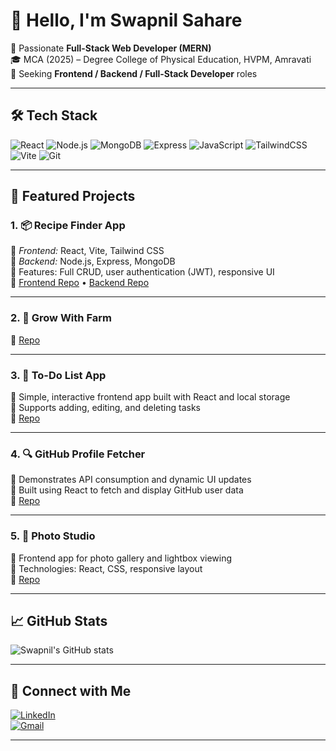 # 👋 Hello, I'm Swapnil Sahare

🚀 Passionate **Full-Stack Web Developer (MERN)**  
🎓 MCA (2025) – Degree College of Physical Education, HVPM, Amravati  
💼 Seeking **Frontend / Backend / Full-Stack Developer** roles  

---

## 🛠️ Tech Stack

![React](https://img.shields.io/badge/-React-black?style=flat&logo=react)
![Node.js](https://img.shields.io/badge/-Node.js-black?style=flat&logo=node.js)
![MongoDB](https://img.shields.io/badge/-MongoDB-black?style=flat&logo=mongodb)
![Express](https://img.shields.io/badge/-Express.js-black?style=flat&logo=express)
![JavaScript](https://img.shields.io/badge/-JavaScript-black?style=flat&logo=javascript)
![TailwindCSS](https://img.shields.io/badge/-TailwindCSS-black?style=flat&logo=tailwind-css)
![Vite](https://img.shields.io/badge/-Vite-black?style=flat&logo=vite)
![Git](https://img.shields.io/badge/-Git-black?style=flat&logo=git)

---

## 🚀 Featured Projects

### 1. 📦 **Recipe Finder App**  
🔧 *Frontend:* React, Vite, Tailwind CSS  
🔧 *Backend:* Node.js, Express, MongoDB  
🔧 Features: Full CRUD, user authentication (JWT), responsive UI  
🔗 [Frontend Repo](https://github.com/SwapnilSahare45/Recipes-frontend) • [Backend Repo](https://github.com/SwapnilSahare45/Recipes-backend)

---

### 2. 🌱 **Grow With Farm**   
🔗 [Repo](https://github.com/SwapnilSahare45/grow-with-farm)

---

### 3. 📝 **To-Do List App**  
🔧 Simple, interactive frontend app built with React and local storage  
🔧 Supports adding, editing, and deleting tasks  
🔗 [Repo](https://github.com/SwapnilSahare45/To-Do-List)

---

### 4. 🔍 **GitHub Profile Fetcher**  
🔧 Demonstrates API consumption and dynamic UI updates  
🔧 Built using React to fetch and display GitHub user data  
🔗 [Repo](https://github.com/SwapnilSahare45/fetch-github-profile)

---

### 5. 📸 **Photo Studio**  
🔧 Frontend app for photo gallery and lightbox viewing  
🔧 Technologies: React, CSS, responsive layout  
🔗 [Repo](https://github.com/SwapnilSahare45/PhotoStudio)

---

## 📈 GitHub Stats

![Swapnil's GitHub stats](https://github-readme-stats.vercel.app/api?username=SwapnilSahare45&show_icons=true&theme=tokyonight)

---

## 🤝 Connect with Me

[![LinkedIn](https://img.shields.io/badge/-LinkedIn-blue?style=flat&logo=linkedin)](https://www.linkedin.com/in/swapnil-sahare-06a803318)  
[![Gmail](https://img.shields.io/badge/-Gmail-red?style=flat&logo=gmail)](mailto:youremail@example.com)

---
